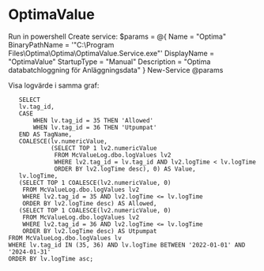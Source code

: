 # OptimaValue
Run in powershell
Create service:
$params = @{
  Name = "Optima"
  BinaryPathName = '"C:\Program Files\Optima\Optima\OptimaValue.Service.exe"'
  DisplayName = "OptimaValue"
  StartupType = "Manual"
  Description = "Optima databatchloggning för Anläggningsdata"
}
New-Service @params

Visa logvärde i samma graf: 
 ```
    SELECT 
    lv.tag_id,
    CASE 
        WHEN lv.tag_id = 35 THEN 'Allowed' 
        WHEN lv.tag_id = 36 THEN 'Utpumpat' 
    END AS TagName, 
    COALESCE(lv.numericValue, 
             (SELECT TOP 1 lv2.numericValue 
              FROM McValueLog.dbo.logValues lv2 
              WHERE lv2.tag_id = lv.tag_id AND lv2.logTime < lv.logTime 
              ORDER BY lv2.logTime desc), 0) AS Value,
    lv.logTime,
    (SELECT TOP 1 COALESCE(lv2.numericValue, 0) 
     FROM McValueLog.dbo.logValues lv2 
     WHERE lv2.tag_id = 35 AND lv2.logTime <= lv.logTime 
     ORDER BY lv2.logTime desc) AS Allowed,
    (SELECT TOP 1 COALESCE(lv2.numericValue, 0) 
     FROM McValueLog.dbo.logValues lv2 
     WHERE lv2.tag_id = 36 AND lv2.logTime <= lv.logTime 
     ORDER BY lv2.logTime desc) AS Utpumpat
FROM McValueLog.dbo.logValues lv
WHERE lv.tag_id IN (35, 36) AND lv.logTime BETWEEN '2022-01-01' AND '2024-01-31'
ORDER BY lv.logTime asc;  
```

